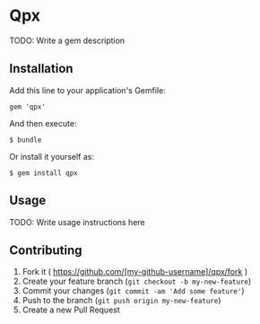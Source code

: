 # Qpx

TODO: Write a gem description

## Installation

Add this line to your application's Gemfile:

    gem 'qpx'

And then execute:

    $ bundle

Or install it yourself as:

    $ gem install qpx

## Usage

TODO: Write usage instructions here

## Contributing

1. Fork it ( https://github.com/[my-github-username]/qpx/fork )
2. Create your feature branch (`git checkout -b my-new-feature`)
3. Commit your changes (`git commit -am 'Add some feature'`)
4. Push to the branch (`git push origin my-new-feature`)
5. Create a new Pull Request
